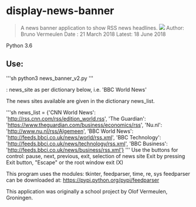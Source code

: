 # display-news-banner
> A news banner application to show RSS news headlines.
![](slssl.png)
Author: Bruno Vermeulen
Date  : 21 March 2018
Latest: 18 June 2018

Python 3.6
## Use: 
'''sh
python3 news_banner_v2.py <argument>
'''
  
<argument>: news_site as per dictionary below, i.e. 'BBC World News'

The news sites available are given in the dictionary news_list.

'''sh
news_list = {'CNN World News':
             'http://rss.cnn.com/rss/edition_world.rss',
             'The Guardian':
             'https://www.theguardian.com/business/economics/rss',
             'Nu.nl':
             'http://www.nu.nl/rss/Algemeen',
             'BBC World News':
             'http://feeds.bbci.co.uk/news/world/rss.xml',
             'BBC Technology':
             'http://feeds.bbci.co.uk/news/technology/rss.xml',
             'BBC Business':
             'http://feeds.bbci.co.uk/news/business/rss.xml'}
'''
Use the buttons for control: pause, next, previous, exit, selection of news site
Exit by pressing Exit button, "Escape" or the root window exit (X)

This program uses the modules: tkinter, feedparser, time, re, sys
feedparser can be downloaded at: https://pypi.python.org/pypi/feedparser

This application was originally a school project by Olof Vermeulen, Groningen.
